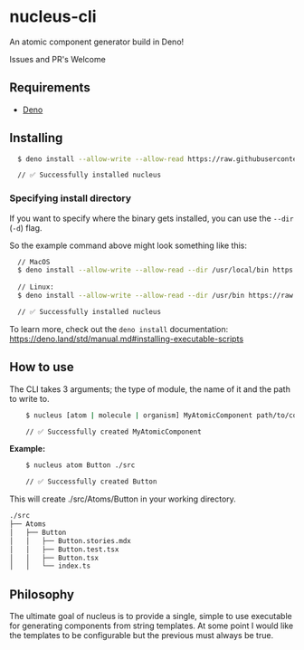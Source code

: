# nucleus-cli

An atomic component generator build in Deno!

Issues and PR's Welcome

## Requirements

-   [Deno](https://deno.land/)

## Installing

```bash
  $ deno install --allow-write --allow-read https://raw.githubusercontent.com/vilbergs/nucleus-cli/master/cli.ts

  // ✅ Successfully installed nucleus
```

### Specifying install directory

If you want to specify where the binary gets installed, you can use the `--dir` (`-d`) flag.

So the example command above might look something like this:

```bash
  // MacOS
  $ deno install --allow-write --allow-read --dir /usr/local/bin https://raw.githubusercontent.com/vilbergs/nucleus-cli/master/cli.ts
  
  // Linux:
  $ deno install --allow-write --allow-read --dir /usr/bin https://raw.githubusercontent.com/vilbergs/nucleus-cli/master/cli.ts

  // ✅ Successfully installed nucleus
```

To learn more, check out the `deno install` documentation: https://deno.land/std/manual.md#installing-executable-scripts

## How to use

The CLI takes 3 arguments; the type of module, the name of it and the path to write to.

```bash
    $ nucleus [atom | molecule | organism] MyAtomicComponent path/to/component

    // ✅ Successfully created MyAtomicComponent
```

**Example:**

```bash
    $ nucleus atom Button ./src

    // ✅ Successfully created Button
```

This will create ./src/Atoms/Button in your working directory.

```bash
./src
├── Atoms
│   ├── Button
│   │   ├── Button.stories.mdx
│   │   ├── Button.test.tsx
│   │   ├── Button.tsx
│   │   └── index.ts
```

## Philosophy

The ultimate goal of nucleus is to provide a single, simple to use executable for generating components from string templates.
At some point I would like the templates to be configurable but the previous must always be true.
